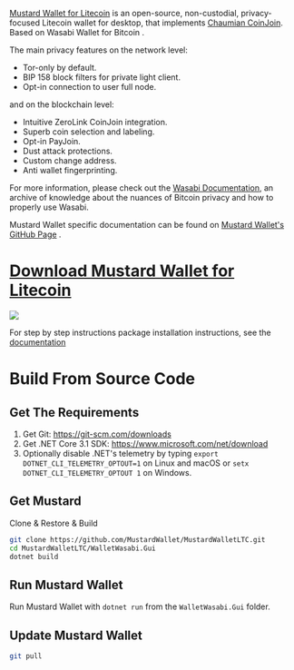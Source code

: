 [Mustard Wallet for Litecoin](https://MustardWallet.com) is an open-source, non-custodial, privacy-focused Litecoin wallet for desktop, that implements [Chaumian CoinJoin](https://github.com/nopara73/ZeroLink/#ii-chaumian-coinjoin). Based on Wasabi Wallet for Bitcoin .

The main privacy features on the network level:
- Tor-only by default.
- BIP 158 block filters for private light client.
- Opt-in connection to user full node.

and on the blockchain level:
- Intuitive ZeroLink CoinJoin integration.
- Superb coin selection and labeling.
- Opt-in PayJoin.
- Dust attack protections.
- Custom change address.
- Anti wallet fingerprinting.

For more information, please check out the [Wasabi Documentation](https://docs.wasabiwallet.io), an archive of knowledge about the nuances of Bitcoin privacy and how to properly use Wasabi.

Mustard Wallet specific documentation can be found on [Mustard Wallet's GitHub Page](https://github.com/MustardWallet/) .

# [Download Mustard Wallet for Litecoin](https://github.com/MustardWallet/MustardWalletLTC/releases)

![](https://i.imgur.com/Y9fwGmQ.png)

For step by step instructions package installation instructions, see the [documentation](https://docs.wasabiwallet.io/using-wasabi/InstallPackage.html)

# Build From Source Code

## Get The Requirements

1. Get Git: https://git-scm.com/downloads
2. Get .NET Core 3.1 SDK: https://www.microsoft.com/net/download
3. Optionally disable .NET's telemetry by typing `export DOTNET_CLI_TELEMETRY_OPTOUT=1` on Linux and macOS or `setx DOTNET_CLI_TELEMETRY_OPTOUT 1` on Windows.

## Get Mustard

Clone & Restore & Build

```sh
git clone https://github.com/MustardWallet/MustardWalletLTC.git
cd MustardWalletLTC/WalletWasabi.Gui
dotnet build
```

## Run Mustard Wallet

Run Mustard Wallet with `dotnet run` from the `WalletWasabi.Gui` folder.

## Update Mustard Wallet

```sh
git pull
```
